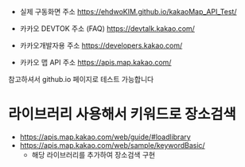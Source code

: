 * 실제 구동화면 주소 https://ehdwoKIM.github.io/kakaoMap_API_Test/

* 카카오 DEVTOK 주소 (FAQ) https://devtalk.kakao.com/

* 카카오개발자용 주소 https://developers.kakao.com/

* 카카오 맵 API 주소 https://apis.map.kakao.com/

참고하셔서 github.io 페이지로 테스트 가능합니다


# 라이브러리 사용해서 키워드로 장소검색
- https://apis.map.kakao.com/web/guide/#loadlibrary
- https://apis.map.kakao.com/web/sample/keywordBasic/
    - 해당 라이브러리를 추가하여 장소검색 구현